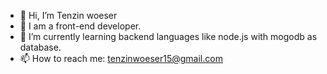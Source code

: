 - 👋  Hi, I’m Tenzin woeser
- 👀  I am a front-end developer.
- 🌱 I’m currently learning backend languages like node.js with mogodb as database.
- 📫 How to reach me: tenzinwoeser15@gmail.com 

<!---
tenzinwoz/tenzinwoz is a ✨ special ✨ repository because its `README.md` (this file) appears on your GitHub profile.
You can click the Preview link to take a look at your changes.
--->
